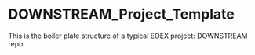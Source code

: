 # DOWNSTREAM_Project_Template
This is the boiler plate structure of a typical EOEX project: DOWNSTREAM repo
